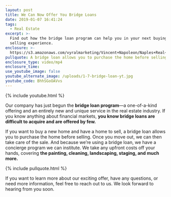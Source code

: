 ```yaml
---
layout: post
title: We Can Now Offer You Bridge Loans
date: 2019-01-07 16:41:24
tags:
  - Real Estate
excerpt: >-
  Find out how the bridge loan program can help you in your next buying and
  selling experience.
enclosure: >-
  https://s3.amazonaws.com/vyralmarketing/Vincent+Napoleon/Naples+Real+Estate+Agent+_+We+Can+Now+Offer+You+Bridge+Loans.mp4
pullquote: A bridge loan allows you to purchase the home before selling.
enclosure_type: video/mp4
enclosure_time:
use_youtube_image: false
youtube_alternate_image: /uploads/1-7-bridge-loan-yt.jpg
youtube_code: BhhSGoOAVvs
---
```


{% include youtube.html %}

Our company has just begun the **bridge loan program**—a one-of-a-kind offering and an entirely new and unique service in the real estate industry. If you know anything about financial markets, **you know bridge loans are difficult to acquire and are offered by few.**

If you want to buy a new home and have a home to sell, a bridge loan allows you to purchase the home before selling. Once you move out, we can then take care of the sale. And because we’re using a bridge loan, we have a concierge program we can institute. We take any upfront costs off your hands, covering **the painting, cleaning, landscaping, staging, and much more.**

{% include pullquote.html %}

If you want to learn more about our exciting offer, have any questions, or need more information, feel free to reach out to us. We look forward to hearing from you soon.